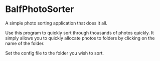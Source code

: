 # BalfPhotoSorter
A simple photo sorting application that does it all.

Use this program to quickly sort through thousands of photos quickly. It simply allows you to quickly allocate photos to folders by clicking on the name of the folder. 

Set the config file to the folder you wish to sort.
